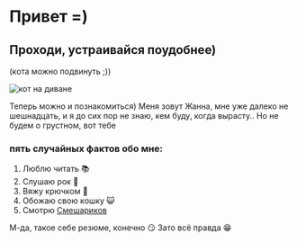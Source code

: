 # Привет =)
## Проходи, устраивайся поудобнее)
(кота можно подвинуть ;))

![кот на диване](https://thumbs.dreamstime.com/b/оранжевый-кот-спать-на-диване-с-длинным-хвостом-и-полосы-183333884.jpg)

Теперь можно и познакомиться)
Меня зовут Жанна, мне уже далеко не шешнадцать, и я до сих пор не знаю, кем буду, когда вырасту..
Но не будем о грустном, вот тебе

### пять случайных фактов обо мне:
1. Люблю читать 📚
2. Слушаю рок 🤘
3. Вяжу крючком 🧶
4. Обожаю свою кошку 😺
5. Смотрю [Смешариков](https://www.youtube.com/watch?v=R9jNaVOGt3c)

М-да, такое себе резюме, конечно 😏
Зато всё правда 😁
